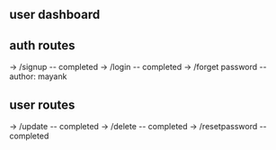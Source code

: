 ## user dashboard

## auth routes

-> /signup -- completed
-> /login -- completed
-> /forget password -- author: mayank

## user routes

-> /update -- completed
-> /delete -- completed
-> /resetpassword -- completed
